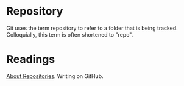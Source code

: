 # Repository

Git uses the term repository to refer to a folder that is being tracked. Colloquially, this term is often shortened to "repo".

# Readings

[About Repositories](https://docs.github.com/en/github/creating-cloning-and-archiving-repositories/about-repositories). Writing on GitHub.